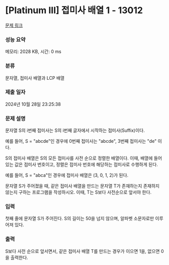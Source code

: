 # [Platinum III] 접미사 배열 1 - 13012 

[문제 링크](https://www.acmicpc.net/problem/13012) 

### 성능 요약

메모리: 2028 KB, 시간: 0 ms

### 분류

문자열, 접미사 배열과 LCP 배열

### 제출 일자

2024년 10월 28일 23:25:38

### 문제 설명

<p>문자열 S의 i번째 접미사는 S의 i번째 글자에서 시작하는 접미사(Suffix)이다.</p>

<p>예를 들어, S = "abcde"인 경우에 0번째 접미사는 "abcde", 3번째 접미사는 "de" 이다.</p>

<p>S의 접미사 배열은 S의 모든 접미사를 사전 순으로 정렬한 배열이다. 이때, 배열에 들어있는 값은 접미사 번호이고, 정렬은 접미사 번호에 해당하는 접미사로 수행하게 된다.</p>

<p>예를 들어, S = "abca"인 경우에 접미사 배열은 (3, 0, 1, 2)가 된다.</p>

<p>문자열 S가 주어졌을 때, 같은 접미사 배열을 만드는 문자열 T가 존재하는지 존재하지 않는지 구하는 프로그램을 작성하시오. 이때, T는 S보다 사전순으로 앞서야 한다.</p>

### 입력 

 <p>첫째 줄에 문자열 S가 주어진다. S의 길이는 50을 넘지 않으며, 알파벳 소문자로만 이루어져 있다. </p>

### 출력 

 <p>S보다 사전 순으로 앞서면서, 같은 접미사 배열 T를 만드는 경우가 이으면 1을, 없으면 0을 출력한다.</p>


